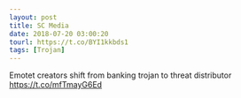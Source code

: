 ```yaml
---
layout: post
title: SC Media
date: 2018-07-20 03:00:20
tourl: https://t.co/BYI1kkbds1
tags: [Trojan]
---
```

Emotet creators shift from banking trojan to threat distributor https://t.co/mfTmayG6Ed